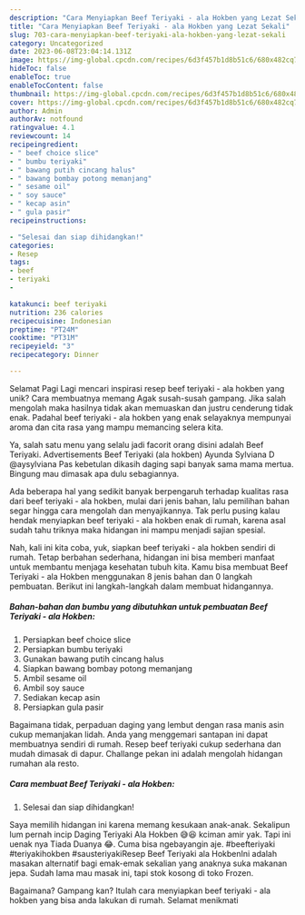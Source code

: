 ```yaml
---
description: "Cara Menyiapkan Beef Teriyaki - ala Hokben yang Lezat Sekali"
title: "Cara Menyiapkan Beef Teriyaki - ala Hokben yang Lezat Sekali"
slug: 703-cara-menyiapkan-beef-teriyaki-ala-hokben-yang-lezat-sekali
category: Uncategorized
date: 2023-06-08T23:04:14.131Z
image: https://img-global.cpcdn.com/recipes/6d3f457b1d8b51c6/680x482cq70/beef-teriyaki-ala-hokben-foto-resep-utama.jpg
hideToc: false
enableToc: true
enableTocContent: false
thumbnail: https://img-global.cpcdn.com/recipes/6d3f457b1d8b51c6/680x482cq70/beef-teriyaki-ala-hokben-foto-resep-utama.jpg
cover: https://img-global.cpcdn.com/recipes/6d3f457b1d8b51c6/680x482cq70/beef-teriyaki-ala-hokben-foto-resep-utama.jpg
author: Admin
authorAv: notfound
ratingvalue: 4.1
reviewcount: 14
recipeingredient:
- " beef choice slice"
- " bumbu teriyaki"
- " bawang putih cincang halus"
- " bawang bombay potong memanjang"
- " sesame oil"
- " soy sauce"
- " kecap asin"
- " gula pasir"
recipeinstructions:

- "Selesai dan siap dihidangkan!"
categories:
- Resep
tags:
- beef
- teriyaki
- 

katakunci: beef teriyaki  
nutrition: 236 calories
recipecuisine: Indonesian
preptime: "PT24M"
cooktime: "PT31M"
recipeyield: "3"
recipecategory: Dinner

---
```



Selamat Pagi Lagi mencari inspirasi resep beef teriyaki - ala hokben yang unik? Cara membuatnya memang Agak susah-susah gampang. Jika salah mengolah maka hasilnya tidak akan memuaskan dan justru cenderung tidak enak. Padahal beef teriyaki - ala hokben yang enak selayaknya mempunyai aroma dan cita rasa yang mampu memancing selera kita.


Ya, salah satu menu yang selalu jadi facorit orang disini adalah Beef Teriyaki. Advertisements Beef Teriyaki (ala hokben) Ayunda Sylviana D @aysylviana Pas kebetulan dikasih daging sapi banyak sama mama mertua. Bingung mau dimasak apa dulu sebagiannya.

Ada beberapa hal yang sedikit banyak berpengaruh terhadap kualitas rasa dari beef teriyaki - ala hokben, mulai dari jenis bahan, lalu pemilihan bahan segar hingga cara mengolah dan menyajikannya. Tak perlu pusing kalau hendak menyiapkan beef teriyaki - ala hokben enak di rumah, karena asal sudah tahu triknya maka hidangan ini mampu menjadi sajian spesial.


Nah, kali ini kita coba, yuk, siapkan beef teriyaki - ala hokben sendiri di rumah. Tetap berbahan sederhana, hidangan ini bisa memberi manfaat untuk membantu menjaga kesehatan tubuh kita. Kamu bisa membuat Beef Teriyaki - ala Hokben menggunakan 8 jenis bahan dan 0 langkah pembuatan. Berikut ini langkah-langkah dalam membuat hidangannya.

<!--inarticleads1-->

##### Bahan-bahan dan bumbu yang dibutuhkan untuk pembuatan Beef Teriyaki - ala Hokben:

1. Persiapkan  beef choice slice
1. Persiapkan  bumbu teriyaki
1. Gunakan  bawang putih cincang halus
1. Siapkan  bawang bombay potong memanjang
1. Ambil  sesame oil
1. Ambil  soy sauce
1. Sediakan  kecap asin
1. Persiapkan  gula pasir


Bagaimana tidak, perpaduan daging yang lembut dengan rasa manis asin cukup memanjakan lidah. Anda yang menggemari santapan ini dapat membuatnya sendiri di rumah. Resep beef teriyaki cukup sederhana dan mudah dimasak di dapur. Challange pekan ini adalah mengolah hidangan rumahan ala resto. 

<!--inarticleads2-->

##### Cara membuat Beef Teriyaki - ala Hokben:


1. Selesai dan siap dihidangkan!

Saya memilih hidangan ini karena memang kesukaan anak-anak. Sekalipun lum pernah incip Daging Teriyaki Ala Hokben 😅😆 kciman amir yak. Tapi ini uenak nya Tiada Duanya 😂. Cuma bisa ngebayangin aje. #beefteriyaki #teriyakihokben #sausteriyakiResep Beef Teriyaki ala HokbenIni adalah masakan alternatif bagi emak-emak sekalian yang anaknya suka makanan jepa. Sudah lama mau masak ini, tapi stok kosong di toko Frozen. 

Bagaimana? Gampang kan? Itulah cara menyiapkan beef teriyaki - ala hokben yang bisa anda lakukan di rumah. Selamat menikmati
